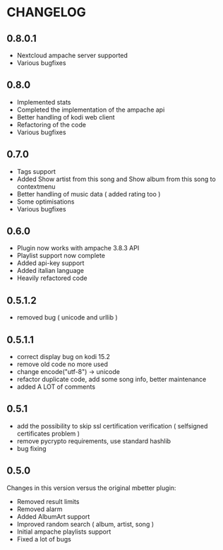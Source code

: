 CHANGELOG
=========

0.8.0.1
----------
* Nextcloud ampache server supported
* Various bugfixes

0.8.0
----------
* Implemented stats
* Completed the implementation of the ampache api
* Better handling of kodi web client
* Refactoring of the code
* Various bugfixes

0.7.0
----------
* Tags support
* Added Show artist from this song and Show album from this song to contextmenu
* Better handling of music data ( added rating too )
* Some optimisations
* Various bugfixes

0.6.0
----------
* Plugin now works with ampache 3.8.3 API
* Playlist support now complete
* Added api-key support
* Added italian language
* Heavily refactored code

0.5.1.2
----------
* removed bug ( unicode and urllib )

0.5.1.1
----------
* correct display bug on kodi 15.2
* remove old code no more used
* change encode("utf-8") -> unicode
* refactor duplicate code, add some song info, better maintenance
* added A LOT of comments

0.5.1
----------
* add the possibility to skip ssl certification verification ( selfsigned certificates problem )
* remove pycrypto requirements, use standard hashlib
* bug fixing

0.5.0
----------
Changes in this version versus the original mbetter plugin:
* Removed result limits
* Removed alarm
* Added AlbumArt support
* Improved random search ( album, artist, song )
* Initial ampache playlists support
* Fixed a lot of bugs





